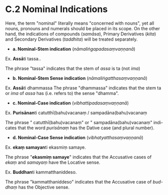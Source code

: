 # **C.2 Nominal Indications** 

 Here, the term "nominal" literally means "concerned with nouns", yet all nouns, 
pronouns and numerals should be placed in its scope. On the other hand, the indications of 
compounds (*samāsa*), Primary Derivatives (*kita*) and Secondary Derivatives (*taddhita*) 
will be treated separately. 

 - **a. Nominal-Stem indication** (*nāmaliṅgapadasaṃvaṇṇanā*) 
 
 Ex. **Assā**ti tassa.. 
 
 The phrase "tassa" indicates that the stem of *assa* is ta (not *ima*) 
 - **b. Nominal-Stem Sense indication** (*nāmaliṅgatthasaṃvaṇṇanā*) 

 Ex. **Assā**ti dhammassa 
 The phrase "dhammassa" indicates that the stem ta or *ima* of *assa* has (i.e. 
refers to) the sense "dhamma". 

 - **c. Nominal-Case indication** (*vibhattipadasaṃvaṇṇanā*) 

 Ex. **Purisānan**ti catutthī(bahu)vacanaṃ / sampadāna(bahu)vacanaṃ 
 
 The phrase " catutthī(bahu)vacanaṃ" or " sampadāna(bahu)vacanaṃ" indi-
cates that the word *purisānaṃ* has the Dative case (and plural number).

 - **d. Nominal-Case Sense indication** (*vibhatyatthasaṃvaṇṇanā*) 
 
 Ex. **ekaṃ samayan**ti ekasmiṃ samaye. 
 
 The phrase "**ekasmiṃ samaye**" indicates that the Accusative cases of *ekaṃ* and *samayaṃ* have the Locative sense. 
 
 Ex. **Buddhan**ti kammatthaniddeso.
 
 The phrase "kammatthaniddeso" indicates that the Accusative case of *bud-
dhaṃ* has the Objective sense. 